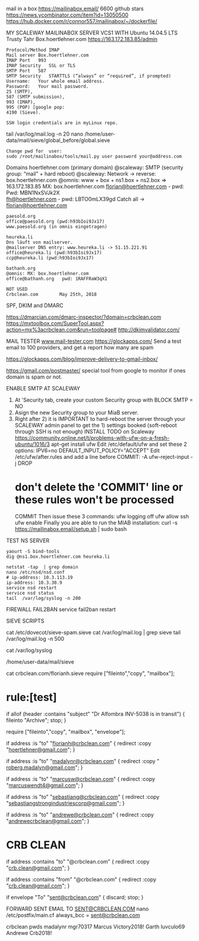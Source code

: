 mail in a box https://mailinabox.email/   6600 github stars
https://news.ycombinator.com/item?id=13050500
https://hub.docker.com/r/connor557/mailinabox/~/dockerfile/


MY SCALEWAY MAILINABOX SERVER
VCS1 WITH Ubuntu 14.04.5 LTS Trusty Tahr
 	Box.hoertlehner.com
 	https://163.172.183.85/admin

 	Protocol/Method	IMAP
 	Mail server	Box.hoertlehner.com
 	IMAP Port	993
 	IMAP Security	SSL or TLS
 	SMTP Port	587
 	SMTP Security	STARTTLS (“always” or “required”, if prompted)
 	Username:	Your whole email address.
 	Password:	Your mail password.
 	25 (SMTP), 
  	587 (SMTP submission), 
 	993 (IMAP), 
 	995 (POP) [google pop: 
 	4190 (Sieve).

	SSH login credentials are in myLinux repo.
tail /var/log/mail.log -n 20
nano /home/user-data/mail/sieve/global_before/global.sieve


 	Change pwd for  user:
 	sudo /root/mailinabox/tools/mail.py user password your@address.com
Domains
  	hoertlehner.com (primary domain)
 	@scaleway: SMTP (security group: “mail” + hard reboot)
 	@scaleway: Network -> reverse: box.hoertlehner.com
	@omnis: www + box + ns1.box + ns2.box => 163.172.183.85
 	        MX: box.hoertlehner.com
  	florian@hoertlehner.com - pwd: 	Pwd: MBN1NxSVJk2X 	
	fh@hoertlehner.com  - pwd:  LBTO0mLX39gd
 	Catch all → florian@hoertlehner.com



  	paesold.org
 	office@paesold.org (pwd:h93bIoi9Jx17)
 	www.paesold.org (in omnis eingetragen)
 	
 	heureka.li
 	Dns läuft von mailserver.
 	@mailserver DNS entry: www.heureka.li -> 51.15.221.91
 	office@heureka.li (pwd:h93bIoi9Jx17)
	ccp@heureka.li (pwd:h93bIoi9Jx17)

 	bathanh.org
  	@omnis: MX: box.hoertlehner.com
 	office@bathanh.org   pwd: 1RAFFRaW3qX1

 	NOT USED
 	Crbclean.com  		May 25th, 2018


SPF, DKIM and DMARC

https://dmarcian.com/dmarc-inspector/?domain=crbclean.com
https://mxtoolbox.com/SuperTool.aspx?action=mx%3acrbclean.com&run=toolpage#
http://dkimvalidator.com/

MAIL TESTER
www.mail-tester.com
https://glockapps.com/
Send a test email to 100 providers, and get a report how many are spam

https://glockapps.com/blog/improve-delivery-to-gmail-inbox/ 



https://gmail.com/postmaster/ special tool from google to monitor if 
ones domain is spam or not.






ENABLE SMTP AT SCALEWAY
1) At 'Security tab, create your custom Security group with BLOCK SMTP = NO
2) Asign the new Security group to your MiaB server.
3) Right after 2) it is IMPORTANT to hard-reboot the server through your SCALEWAY admin panel to get the 1)  settings booked (soft-reboot through SSH is not enough)
INSTALL TODO on Scaleway
https://community.online.net/t/problems-with-ufw-on-a-fresh-ubuntu/1016/3
apt-get install ufw
Edit /etc/default/ufw and set these 2 options:
 	IPV6=no
 	DEFAULT_INPUT_POLICY="ACCEPT"
Edit /etc/ufw/after.rules and add a line before COMMIT:
 	-A ufw-reject-input -j DROP
 	# don't delete the 'COMMIT' line or these rules won't be processed
 	COMMIT
Then issue these 3 commands:
ufw logging off
ufw allow ssh
ufw enable
Finally you are able to run the MIAB installation:
 	curl -s https://mailinabox.email/setup.sh | sudo bash

TEST NS SERVER

 	yaourt -S bind-tools
 	dig @ns1.box.hoertlehner.com heureka.li

 	netstat -tap  | grep domain
 	nano /etc/nsd/nsd.conf  		
 	# ip-address: 10.3.113.19
 	ip-address: 10.3.30.9
 	service nsd restart
	service nsd status
 	tail  /var/log/syslog -n 200


FIREWALL FAIL2BAN
service fail2ban restart

SIEVE SCRIPTS

cat /etc/dovecot/sieve-spam.sieve
cat /var/log/mail.log | grep sieve
tail /var/log/mail.log -n 500

cat /var/log/syslog

/home/user-data/mail/sieve

cat crbclean.com/florianh.sieve
require ["fileinto","copy", "mailbox"];
# rule:[test]
if allof (header :contains "subject" "Dr Alfombra  INV-5038 is in transit")
{
	fileinto "Archive";
	stop;
}


require ["fileinto","copy", "mailbox", "envelope"];


if address :is "to" "florianh@crbclean.com"
{
    redirect :copy "hoertlehner@gmail.com";
}
 
if address :is "to" "madalynr@crbclean.com"
{
    redirect :copy " roberg.madalyn@gmail.com";
}
 
if address :is "to" "marcusw@crbclean.com"
{
    redirect :copy "marcuswendt4@gmail.com";
}
 
if address :is "to" "sebastiang@crbclean.com"
{
    redirect :copy "sebastiangstrongindustriescorp@gmail.com";
}
 
if address :is "to" "andrewe@crbclean.com"
{
    redirect :copy "andrewecrbclean@gmail.com";
}
 
# CRB CLEAN 

if address :contains "to" "@crbclean.com"
{
  redirect :copy "crb.clean@gmail.com";
}

if address :contains "from" "@crbclean.com"
{
   redirect :copy "crb.clean@gmail.com";
}

if envelope "To" "sent@crbclean.com"
{
  discard;
  stop;
} 






FORWARD SENT EMAIL TO SENT@CRBCLEAN.COM
nano /etc/postfix/main.cf
always_bcc = sent@crbclean.com
 
 


crbclean  	pwds
madalynr  	mgr70317
Marcus 	Victory2018!
Garth 		luvculo69
Andrewe 	Crb2018!

 	

